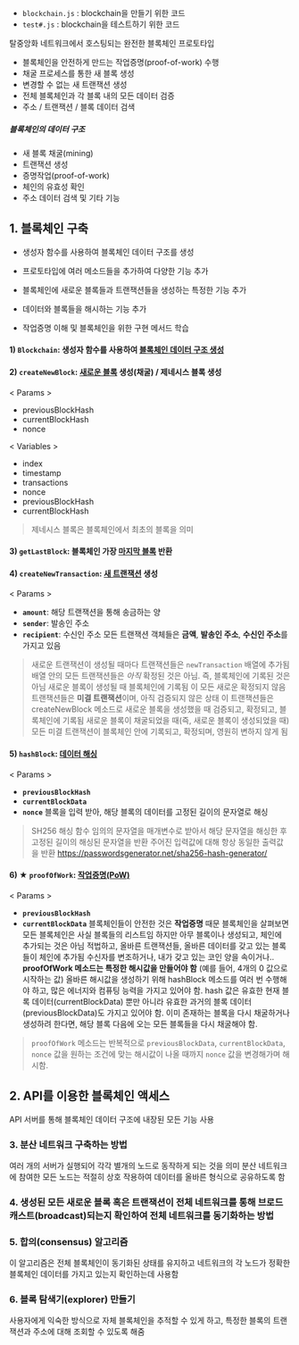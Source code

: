 * `blockchain.js` : blockchain을 만들기 위한 코드
* `test#.js` : blockchain을 테스트하기 위한 코드 

탈중앙화 네트워크에서 호스팅되는 완전한 블록체인 프로토타입

* 블록체인을 안전하게 만드는 작업증명(proof-of-work) 수행
* 채굴 프로세스를 통한 새 블록 생성
* 변경할 수 없는 새 트랜잭션 생성
* 전체 블록체인과 각 블록 내의 모든 데이터 검증
* 주소 / 트랜잭션 / 블록 데이터 검색

##### 블록체인의 데이터 구조
* 새 블록 채굴(mining)
* 트랜잭션 생성
* 증명작업(proof-of-work)
* 체인의 유효성 확인
* 주소 데이터 검색 및 기타 기능

## 1. 블록체인 구축
* 생성자 함수를 사용하여 블록체인 데이터 구조를 생성
* 프로토타입에 여러 메소드들을 추가하여 다양한 기능 추가
* 블록체인에 새로운 블록들과 트랜잭션들을 생성하는 특정한 기능 추가
* 데이터와 블록들을 해시하는 기능 추가

* 작업증명 이해 및 블록체인을 위한 구현 메서드 학습

#### 1) `Blockchain`: 생성자 함수를 사용하여 <u>블록체인 데이터 구조 생성</u>

#### 2) `createNewBlock`: <u>새로운 블록</u> 생성(채굴) / 제네시스 블록 생성
< Params >
* previousBlockHash
* currentBlockHash
* nonce

< Variables >
* index
* timestamp
* transactions
* nonce
* previousBlockHash
* currentBlockHash

> 제네시스 블록은 블록체인에서 최초의 블록을 의미

#### 3) `getLastBlock`: 블록체인 가장 <u>마지막 블록</u> 반환

#### 4) `createNewTransaction`: <u>새 트랜잭션</u> 생성
< Params >
* **`amount`**: 해당 트랜잭션을 통해 송금하는 양
* **`sender`**: 발송인 주소
* **`recipient`**: 수신인 주소
모든 트랜잭션 객체들은 **금액**, **발송인 주소**, **수신인 주소**를 가지고 있음
> 새로운 트랜잭션이 생성될 때마다 트랜잭션들은 `newTransaction` 배열에 추가됨
> 배열 안의 모든 트랜잭션들은 *아직* 확정된 것은 아님. 즉, 블록체인에 기록된 것은 아님
> 새로운 블록이 생성될 때 블록체인에 기록됨
> 이 모든 새로운 확정되지 않음 트랜잭션들은 **미결 트랜잭션**이며, 아직 검증되지 않은 상태
> 이 트랜잭션들은 createNewBlock 메소드로 새로운 블록을 생성했을 때 검증되고, 확정되고, 블록체인에 기록됨
> 새로운 블록이 채굴되었을 때(즉, 새로운 블록이 생성되었을 때) 모든 미결 트랜잭션이 블록체인 안에 기록되고, 확정되며, 영원히 변하지 않게 됨

#### 5) `hashBlock`: <u>데이터 해싱</u>
< Params >
* **`previousBlockHash`**
* **`currentBlockData`**
* **`nonce`**
블록을 입력 받아, 해당 블록의 데이터를 고정된 길이의 문자열로 해싱
> SH256 해싱 함수
> 임의의 문자열을 매개변수로 받아서 해당 문자열을 해싱한 후 고정된 길이의 해싱된 문자열을 반환
> 주어진 입력값에 대해 항상 동일한 출력값을 반환
> https://passwordsgenerator.net/sha256-hash-generator/

#### 6) ★ `proofOfWork`: <u>작업증명(PoW)</u>
< Params >
* **`previousBlockHash`**
* **`currentBlockData`**
블록체인들이 안전한 것은 **작업증명** 때문
블록체인을 살펴보면 모든 블록체인은 사실 블록들의 리스트임
하지만 아무 블록이나 생성되고, 체인에 추가되는 것은 아님
적법하고, 올바른 트랜잭션들, 올바른 데이터를 갖고 있는 블록들이 체인에 추가됨
수신자를 변조하거나, 내가 갖고 있는 코인 양을 속이거나..
**proofOfWork 메소드는 특정한 해시값을 만들어야 함**
(예를 들어, 4개의 0 값으로 시작하는 값)
올바른 해시값을 생성하기 위해 hashBlock 메소드를 여러 번 수행해야 하고,
많은 에너지와 컴퓨팅 능력을 가지고 있어야 함.
hash 값은 유효한 현재 블록 데이터(currentBlockData) 뿐만 아니라 유효한 과거의 블록 데이터(previousBlockData)도 가지고 있어야 함.
이미 존재하는 블록을 다시 채굴하거나 생성하려 한다면, 해당 블록 다음에 오는 모든 블록들을 다시 채굴해야 함.
> `proofOfWork` 메소드는 반복적으로 `previousBlockData`, `currentBlockData`, `nonce` 값을 원하는 조건에 맞는 해시값이 나올 때까지 `nonce` 값을 변경해가며 해시함.

## 2. API를 이용한 블록체인 액세스
API 서버를 통해 블록체인 데이터 구조에 내장된 모든 기능 사용


### 3. 분산 네트워크 구축하는 방법
여러 개의 서버가 실행되어 각각 별개의 노드로 동작하게 되는 것을 의미
분산 네트워크에 참여한 모든 노드는 적절히 상호 작용하여 데이터를 올바른 형식으로 공유하도록 함

### 4. 생성된 모든 새로운 블록 혹은 트랜잭션이 전체 네트워크를 통해 브로드캐스트(broadcast)되는지 확인하여 전체 네트워크를 동기화하는 방법

### 5. 합의(consensus) 알고리즘
이 알고리즘은 전체 블록체인이 동기화된 상태를 유지하고 네트워크의 각 노드가 정확한 블록체인 데이터를 가지고 있는지 확인하는데 사용함

### 6. 블록 탐색기(explorer) 만들기
사용자에게 익숙한 방식으로 자체 블록체인을 추적할 수 있게 하고, 
특정한 블록의 트랜잭션과 주소에 대해 조회할 수 있도록 해줌


